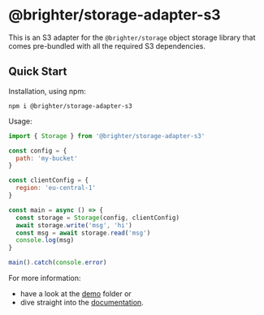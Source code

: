 # @brighter/storage-adapter-s3

This is an S3 adapter for the `@brighter/storage` object storage library that comes pre-bundled with all the required S3 dependencies.

## Quick Start

Installation, using npm:

```
npm i @brighter/storage-adapter-s3
```

Usage:

```js
import { Storage } from '@brighter/storage-adapter-s3'

const config = {
  path: 'my-bucket'
}

const clientConfig = {
  region: 'eu-central-1'
}

const main = async () => {
  const storage = Storage(config, clientConfig)
  await storage.write('msg', 'hi')
  const msg = await storage.read('msg')
  console.log(msg)
}

main().catch(console.error)
```

For more information:

- have a look at the [demo](demo/) folder or
- dive straight into the [documentation](docs/Storage.md).
